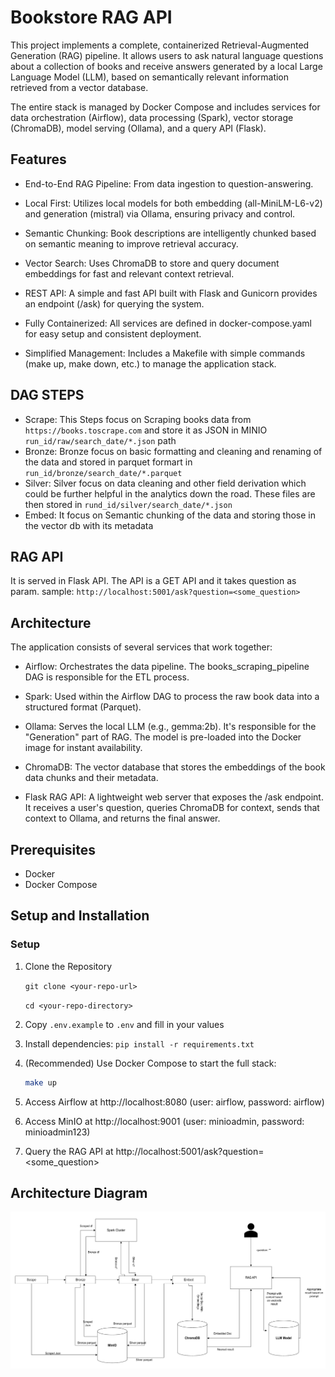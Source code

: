 # Bookstore RAG API
This project implements a complete, containerized Retrieval-Augmented Generation (RAG) pipeline. It allows users to ask natural language questions about a collection of books and receive answers generated by a local Large Language Model (LLM), based on semantically relevant information retrieved from a vector database.

The entire stack is managed by Docker Compose and includes services for data orchestration (Airflow), data processing (Spark), vector storage (ChromaDB), model serving (Ollama), and a query API (Flask).

## Features
* End-to-End RAG Pipeline: From data ingestion to question-answering.

* Local First: Utilizes local models for both embedding (all-MiniLM-L6-v2) and generation (mistral) via Ollama, ensuring privacy and control.

* Semantic Chunking: Book descriptions are intelligently chunked based on semantic meaning to improve retrieval accuracy.

* Vector Search: Uses ChromaDB to store and query document embeddings for fast and relevant context retrieval.

* REST API: A simple and fast API built with Flask and Gunicorn provides an endpoint (/ask) for querying the system.

* Fully Containerized: All services are defined in docker-compose.yaml for easy setup and consistent deployment.

* Simplified Management: Includes a Makefile with simple commands (make up, make down, etc.) to manage the application stack.

## DAG STEPS

* Scrape: This Steps focus on Scraping books data from `https://books.toscrape.com` and store it as JSON in MINIO `run_id/raw/search_date/*.json` path
* Bronze: Bronze focus on basic formatting and cleaning and renaming of the data and stored in parquet formart in `run_id/bronze/search_date/*.parquet`
* Silver: Silver focus on data cleaning and other field derivation which could be further helpful in the analytics down the road. These files are then stored in `rund_id/silver/search_date/*.json`
* Embed: It focus on Semantic chunking of the data and storing those in the vector db with its metadata

## RAG API
It is served in Flask API. The API is a GET API and it takes question as param. 
sample: `http://localhost:5001/ask?question=<some_question>`

## Architecture
The application consists of several services that work together:

* Airflow: Orchestrates the data pipeline. The books_scraping_pipeline DAG is responsible for the ETL process.

* Spark: Used within the Airflow DAG to process the raw book data into a structured format (Parquet).

* Ollama: Serves the local LLM (e.g., gemma:2b). It's responsible for the "Generation" part of RAG. The model is pre-loaded into the Docker image for instant availability.

* ChromaDB: The vector database that stores the embeddings of the book data chunks and their metadata.

* Flask RAG API: A lightweight web server that exposes the /ask endpoint. It receives a user's question, queries ChromaDB for context, sends that context to Ollama, and returns the final answer.

## Prerequisites
* Docker
* Docker Compose

## Setup and Installation

### Setup
1. Clone the Repository

    `git clone <your-repo-url>`

    `cd <your-repo-directory>`


2. Copy `.env.example` to `.env` and fill in your values
3. Install dependencies: `pip install -r requirements.txt`
4. (Recommended) Use Docker Compose to start the full stack:
   ```sh
   make up
   ```
5. Access Airflow at http://localhost:8080 (user: airflow, password: airflow)
6. Access MinIO at http://localhost:9001 (user: minioadmin, password: minioadmin123)
7. Query the RAG API at http://localhost:5001/ask?question=<some_question>

## Architecture Diagram

![Architecture Diagram](architecture.png)



